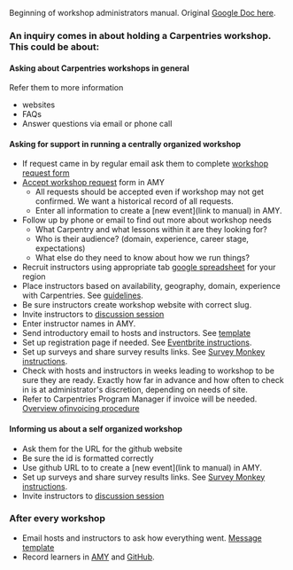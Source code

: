Beginning of workshop administrators manual.  Original [Google Doc here](https://docs.google.com/document/d/1TY_AeJFzAe2UCNFTOu9hK3jfOqq3mD-x1RAYCkohDtQ/edit).

### An inquiry comes in about holding a Carpentries workshop. This could be about:

#### Asking about Carpentries workshops in general
Refer them to more information
* websites
* FAQs
* Answer questions via email or phone call

#### Asking for support in running a centrally organized workshop
* If request came in by regular email ask them to complete [workshop request form](#) 
* [Accept workshop request](#) form in AMY
    * All requests should be accepted even if workshop may not get confirmed.  We want a historical record of all requests.
    * Enter all information to create a [new event](link to manual) in AMY.
* Follow up by phone or email to find out more about workshop needs
    * What Carpentry and what lessons within it are they looking for?
    * Who is their audience? (domain, experience, career stage, expectations)
    * What else do they need to know about how we run things?
* Recruit instructors using appropriate tab [google spreadsheet](#) for your region
* Place instructors based on availability, geography, domain, experience with Carpentries. See [guidelines](#).
* Be sure instructors create workshop website with correct slug.
* Invite instructors to [discussion session](#)
* Enter instructor names in AMY.
* Send introductory email to hosts and instructors.  See [template](#)
* Set up registration page if needed.  See [Eventbrite instructions](#).
* Set up surveys and share survey results links.  See [Survey Monkey instructions](#).
* Check with hosts and instructors in weeks leading to workshop to be sure they are ready. Exactly how far in advance and how often to check in is at administrator's discretion, depending on needs of site.
* Refer to Carpentries Program Manager if invoice will be needed. [Overview ofinvoicing procedure](#)

#### Informing us about a self organized workshop
* Ask them for the URL for the github website 
* Be sure the id is formatted correctly
* Use github URL to to create a [new event](link to manual) in AMY.
* Set up surveys and share survey results links.  See [Survey Monkey instructions](#).
* Invite instructors to [discussion session](#)

### After every workshop
* Email hosts and instructors to ask how everything went. [Message template](#)
* Record learners in [AMY](#) and [GitHub](#).












